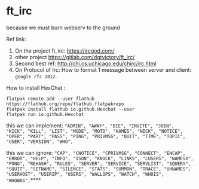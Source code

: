 # ft_irc

because we must burn webserv to the ground

Ref link:

1. On the project ft_irc: https://ircgod.com/
2. other project https://gitlab.com/dqtvictory/ft_irc/
3. Second best ref: http://chi.cs.uchicago.edu/chirc/irc.html
4. On Protocol of Irc: How to format 1 message between server and client: `google rfc 2812`.

How to install HexChat :

```shell
flatpak remote-add --user flathub https://flathub.org/repo/flathub.flatpakrepo
flatpak install flathub io.github.Hexchat --user
flatpak run io.github.Hexchat
```

this we can implement: 
        `"ADMIN",
        "AWAY",
        "DIE",
        "INVITE",
        "JOIN",
        "KICK",
        "KILL",
        "LIST",
        "MODE",
        "MOTD",
        "NAMES",
        "NICK",
        "NOTICE",
        "OPER",
        "PART",
        "PASS",
        "PING",
        "PRIVMSG",
        "QUIT",
        "TIME",
        "TOPIC",
        "USER",
        "VERSION",
        "WHO",`


this we can ignore: 
        `"CAP",
        "CNOTICE",
        "CPRIVMSG",
        "CONNECT",
        "ENCAP",
        "ERROR",
        "HELP",
        "INFO",
        "ISON",
        "KNOCK",
        "LINKS",
        "LUSERS",
        "NAMESX",
        "PONG",
        "REHASH",
        "RULES",
        "SERVER",
        "SERVICE",
        "SERVLIST",
        "SQUERY",
        "SQUIT",
        "SETNAME",
        "SILENCE",
        "STATS",
        "SUMMON",
        "TRACE",
        "UHNAMES",
        "USERHOST",
        "USERIP",
        "USERS",
        "WALLOPS",
        "WATCH",
        "WHOIS",
        "WHOWAS",`****

